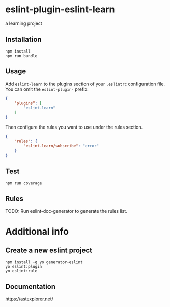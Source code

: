 # eslint-plugin-eslint-learn

a learning project

## Installation

```shell
npm install
npm run bundle
```

## Usage

Add `eslint-learn` to the plugins section of your `.eslintrc` configuration file. You can omit the `eslint-plugin-` prefix:

```json
{
    "plugins": [
        "eslint-learn"
    ]
}
```

Then configure the rules you want to use under the rules section.

```json
{
    "rules": {
        "eslint-learn/subscribe": "error"
    }
}
```

## Test

```shell
npm run coverage
```

## Rules

<!-- begin auto-generated rules list -->

TODO: Run eslint-doc-generator to generate the rules list.

<!-- end auto-generated rules list -->

# Additional info

## Create a new eslint project

```shell
npm install -g yo generator-eslint
yo eslint:plugin
yo eslint:rule
```

## Documentation

https://astexplorer.net/

